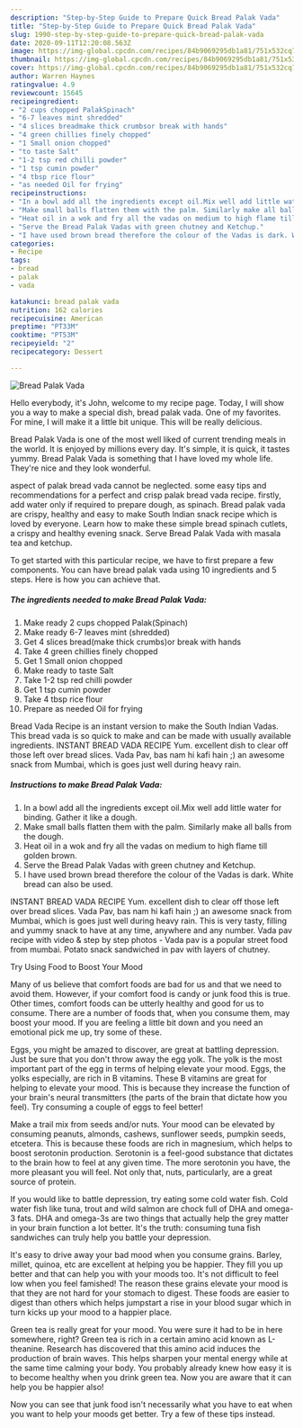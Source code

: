 ```yaml
---
description: "Step-by-Step Guide to Prepare Quick Bread Palak Vada"
title: "Step-by-Step Guide to Prepare Quick Bread Palak Vada"
slug: 1990-step-by-step-guide-to-prepare-quick-bread-palak-vada
date: 2020-09-11T12:20:08.563Z
image: https://img-global.cpcdn.com/recipes/84b9069295db1a81/751x532cq70/bread-palak-vada-recipe-main-photo.jpg
thumbnail: https://img-global.cpcdn.com/recipes/84b9069295db1a81/751x532cq70/bread-palak-vada-recipe-main-photo.jpg
cover: https://img-global.cpcdn.com/recipes/84b9069295db1a81/751x532cq70/bread-palak-vada-recipe-main-photo.jpg
author: Warren Haynes
ratingvalue: 4.9
reviewcount: 15645
recipeingredient:
- "2 cups chopped PalakSpinach"
- "6-7 leaves mint shredded"
- "4 slices breadmake thick crumbsor break with hands"
- "4 green chillies finely chopped"
- "1 Small onion chopped"
- "to taste Salt"
- "1-2 tsp red chilli powder"
- "1 tsp cumin powder"
- "4 tbsp rice flour"
- "as needed Oil for frying"
recipeinstructions:
- "In a bowl add all the ingredients except oil.Mix well add little water for binding. Gather it like a dough."
- "Make small balls flatten them with the palm. Similarly make all balls from the dough."
- "Heat oil in a wok and fry all the vadas on medium to high flame till golden brown."
- "Serve the Bread Palak Vadas with green chutney and Ketchup."
- "I have used brown bread therefore the colour of the Vadas is dark. White bread can also be used."
categories:
- Recipe
tags:
- bread
- palak
- vada

katakunci: bread palak vada 
nutrition: 162 calories
recipecuisine: American
preptime: "PT33M"
cooktime: "PT53M"
recipeyield: "2"
recipecategory: Dessert

---
```



![Bread Palak Vada](https://img-global.cpcdn.com/recipes/84b9069295db1a81/751x532cq70/bread-palak-vada-recipe-main-photo.jpg)

Hello everybody, it's John, welcome to my recipe page. Today, I will show you a way to make a special dish, bread palak vada. One of my favorites. For mine, I will make it a little bit unique. This will be really delicious.

Bread Palak Vada is one of the most well liked of current trending meals in the world. It is enjoyed by millions every day. It's simple, it is quick, it tastes yummy. Bread Palak Vada is something that I have loved my whole life. They're nice and they look wonderful.

aspect of palak bread vada cannot be neglected. some easy tips and recommendations for a perfect and crisp palak bread vada recipe. firstly, add water only if required to prepare dough, as spinach. Bread palak vada are crispy, healthy and easy to make South Indian snack recipe which is loved by everyone. Learn how to make these simple bread spinach cutlets, a crispy and healthy evening snack. Serve Bread Palak Vada with masala tea and ketchup.


To get started with this particular recipe, we have to first prepare a few components. You can have bread palak vada using 10 ingredients and 5 steps. Here is how you can achieve that.

<!--inarticleads1-->

##### The ingredients needed to make Bread Palak Vada:

1. Make ready 2 cups chopped Palak(Spinach)
1. Make ready 6-7 leaves mint (shredded)
1. Get 4 slices bread(make thick crumbs)or break with hands
1. Take 4 green chillies finely chopped
1. Get 1 Small onion chopped
1. Make ready to taste Salt
1. Take 1-2 tsp red chilli powder
1. Get 1 tsp cumin powder
1. Take 4 tbsp rice flour
1. Prepare as needed Oil for frying


Bread Vada Recipe is an instant version to make the South Indian Vadas. This bread vada is so quick to make and can be made with usually available ingredients. INSTANT BREAD VADA RECIPE Yum. excellent dish to clear off those left over bread slices. Vada Pav, bas nam hi kafi hain ;) an awesome snack from Mumbai, which is goes just well during heavy rain. 

<!--inarticleads2-->

##### Instructions to make Bread Palak Vada:

1. In a bowl add all the ingredients except oil.Mix well add little water for binding. Gather it like a dough.
1. Make small balls flatten them with the palm. Similarly make all balls from the dough.
1. Heat oil in a wok and fry all the vadas on medium to high flame till golden brown.
1. Serve the Bread Palak Vadas with green chutney and Ketchup.
1. I have used brown bread therefore the colour of the Vadas is dark. White bread can also be used.


INSTANT BREAD VADA RECIPE Yum. excellent dish to clear off those left over bread slices. Vada Pav, bas nam hi kafi hain ;) an awesome snack from Mumbai, which is goes just well during heavy rain. This is very tasty, filling and yummy snack to have at any time, anywhere and any number. Vada pav recipe with video &amp; step by step photos - Vada pav is a popular street food from mumbai. Potato snack sandwiched in pav with layers of chutney. 

Try Using Food to Boost Your Mood


Many of us believe that comfort foods are bad for us and that we need to avoid them. However, if your comfort food is candy or junk food this is true. Other times, comfort foods can be utterly healthy and good for us to consume. There are a number of foods that, when you consume them, may boost your mood. If you are feeling a little bit down and you need an emotional pick me up, try some of these.

Eggs, you might be amazed to discover, are great at battling depression. Just be sure that you don't throw away the egg yolk. The yolk is the most important part of the egg in terms of helping elevate your mood. Eggs, the yolks especially, are rich in B vitamins. These B vitamins are great for helping to elevate your mood. This is because they increase the function of your brain's neural transmitters (the parts of the brain that dictate how you feel). Try consuming a couple of eggs to feel better!

Make a trail mix from seeds and/or nuts. Your mood can be elevated by consuming peanuts, almonds, cashews, sunflower seeds, pumpkin seeds, etcetera. This is because these foods are rich in magnesium, which helps to boost serotonin production. Serotonin is a feel-good substance that dictates to the brain how to feel at any given time. The more serotonin you have, the more pleasant you will feel. Not only that, nuts, particularly, are a great source of protein.

If you would like to battle depression, try eating some cold water fish. Cold water fish like tuna, trout and wild salmon are chock full of DHA and omega-3 fats. DHA and omega-3s are two things that actually help the grey matter in your brain function a lot better. It's the truth: consuming tuna fish sandwiches can truly help you battle your depression. 

It's easy to drive away your bad mood when you consume grains. Barley, millet, quinoa, etc are excellent at helping you be happier. They fill you up better and that can help you with your moods too. It's not difficult to feel low when you feel famished! The reason these grains elevate your mood is that they are not hard for your stomach to digest. These foods are easier to digest than others which helps jumpstart a rise in your blood sugar which in turn kicks up your mood to a happier place.

Green tea is really great for your mood. You were sure it had to be in here somewhere, right? Green tea is rich in a certain amino acid known as L-theanine. Research has discovered that this amino acid induces the production of brain waves. This helps sharpen your mental energy while at the same time calming your body. You probably already knew how easy it is to become healthy when you drink green tea. Now you are aware that it can help you be happier also!

Now you can see that junk food isn't necessarily what you have to eat when you want to help your moods get better. Try  a few  of  these  tips  instead.

